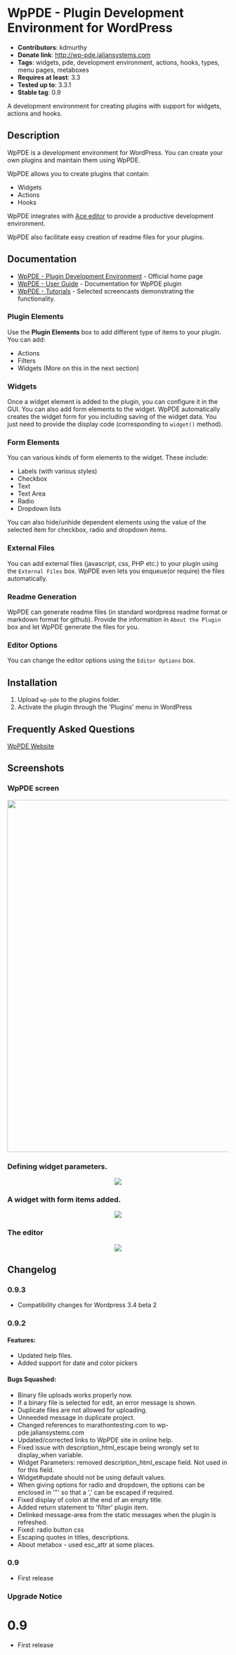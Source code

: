 # WpPDE - Plugin Development Environment for WordPress

* __Contributors__: kdmurthy
* __Donate link__: http://wp-pde.jaliansystems.com
* __Tags__: widgets, pde, development environment, actions, hooks, types, menu pages, metaboxes
* __Requires at least__: 3.3
* __Tested up to__: 3.3.1
* __Stable tag__: 0.9

A development environment for creating plugins with support for widgets, actions and hooks.

## Description

WpPDE is a development environment for WordPress. You can create your own plugins and maintain
them using WpPDE.

WpPDE allows you to create plugins that contain:

* Widgets
* Actions
* Hooks

WpPDE integrates with [Ace editor](http://ace.ajax.org) to provide a productive development
environment.

WpPDE also facilitate easy creation of readme files for your plugins.

## Documentation

* [WpPDE - Plugin Development Environment](http://wp-pde.jaliansystems.com/) - Official home page
* [WpPDE - User Guide](http://wp-pde.jaliansystems.com/documentation/) - Documentation for WpPDE plugin
* [WpPDE - Tutorials](http://wp-pde.jaliansystems.com/tutorials/) - Selected screencasts demonstrating the functionality.

### Plugin Elements

Use the __Plugin Elements__ box to add different type of items to your plugin. You can add:

* Actions
* Filters
* Widgets (More on this in the next section)

### Widgets

Once a widget element is added to the plugin, you can configure it in the GUI. You can also add
form elements to the widget. WpPDE automatically creates the widget form for you including saving of the widget
data. You just need to provide the display code (corresponding to `widget()` method).

### Form Elements

You can various kinds of form elements to the widget. These include:

* Labels (with various styles)
* Checkbox
* Text
* Text Area
* Radio
* Dropdown lists

You can also hide/unhide dependent elements using the value of the selected item for checkbox, radio and dropdown
items.

### External Files

You can add external files (javascript, css, PHP etc.) to your plugin using the `External Files` box. WpPDE even lets
you enqueue(or require) the files automatically.

### Readme Generation

WpPDE can generate readme files (in standard wordpress readme format or markdown format for github). Provide the
information in `About the Plugin` box and let WpPDE generate the files for you.

### Editor Options

You can change the editor options using the `Editor Options` box.

## Installation

1. Upload `wp-pde` to the plugins folder.
2. Activate the plugin through the 'Plugins' menu in WordPress

## Frequently Asked Questions

[WpPDE Website](http://wp-pde.jaliansystems.com/f-a-q "F.A.Q")

## Screenshots

### WpPDE screen

<center>
<div><img src="http://wp-pde.jaliansystems.com/wp-content/uploads/2012/04/screenshot-1.png" width="800px;"/></div>
</center>

### Defining widget parameters.

<center>
<div><img src="http://wp-pde.jaliansystems.com/wp-content/uploads/2012/04/screenshot-2.png" /></div>
</center>

### A widget with form items added.

<center>
<div><img src="http://wp-pde.jaliansystems.com/wp-content/uploads/2012/04/screenshot-3.png" /></div>
</center>

### The editor

<center>
<div><img src="http://wp-pde.jaliansystems.com/wp-content/uploads/2012/04/screenshot-4.png" /></div>
</center>

## Changelog

### 0.9.3

* Compatibility changes for Wordpress 3.4 beta 2

### 0.9.2

#### Features:

* Updated help files.
* Added support for date and color pickers

#### Bugs Squashed:

* Binary file uploads works properly now.
* If a binary file is selected for edit, an error message is shown.
* Duplicate files are not allowed for uploading.
* Unneeded message in duplicate project.
* Changed references to marathontesting.com to wp-pde.jaliansystems.com
* Updated/corrected links to WpPDE site in online help.
* Fixed issue with description_html_escape being wrongly set to display_when variable.
* Widget Parameters: removed description_html_escape field. Not used in for this field.
* Widget#update should not be using default values.
* When giving options for radio and dropdown, the options can be enclosed in '"' so that a ',' can be escaped if required.
* Fixed display of colon at the end of an empty title.
* Added return statement to 'filter' plugin item.
* Delinked message-area from the static messages when the plugin is refreshed.
* Fixed: radio button css
* Escaping quotes in titles, descriptions.
* About metabox - used esc_attr at some places.

### 0.9

* First release

### Upgrade Notice

# 0.9

* First release

